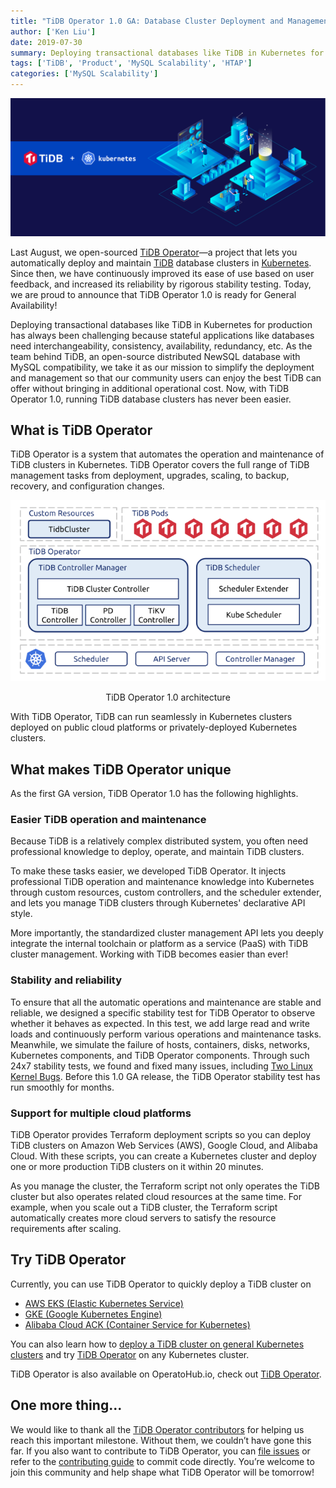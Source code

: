 ```yaml
---
title: "TiDB Operator 1.0 GA: Database Cluster Deployment and Management Made Easy with Kubernetes"
author: ['Ken Liu']
date: 2019-07-30
summary: Deploying transactional databases like TiDB in Kubernetes for production has always been challenging. Now, with TiDB Operator 1.0, running TiDB database clusters has never been easier.
tags: ['TiDB', 'Product', 'MySQL Scalability', 'HTAP']
categories: ['MySQL Scalability']
---
```


![Database Cluster Deployment and Management Made Easy with Kubernetes](media/tidb-operator-kubernetes.jpg)

Last August, we open-sourced [TiDB Operator](https://github.com/pingcap/tidb-operator)—a project that lets you automatically deploy and maintain [TiDB](https://github.com/pingcap/tidb) database clusters in [Kubernetes](https://kubernetes.io/). Since then, we have continuously improved its ease of use based on user feedback, and increased its reliability by rigorous stability testing. Today, we are proud to announce that TiDB Operator 1.0 is ready for General Availability!

Deploying transactional databases like TiDB in Kubernetes for production has always been challenging because stateful applications like databases need interchangeability, consistency, availability, redundancy, etc. As the team behind TiDB, an open-source distributed NewSQL database with MySQL compatibility, we take it as our mission to simplify the deployment and management so that our community users can enjoy the best TiDB can offer without bringing in additional operational cost. Now, with TiDB Operator 1.0, running TiDB database clusters has never been easier.

## What is TiDB Operator

TiDB Operator is a system that automates the operation and maintenance of TiDB clusters in Kubernetes. TiDB Operator covers the full range of TiDB management tasks from deployment, upgrades, scaling, to backup, recovery, and configuration changes.

![TiDB Operator 1.0 architecture](media/tidb-operator-overview.png)
<center> TiDB Operator 1.0 architecture </center>

With TiDB Operator, TiDB can run seamlessly in Kubernetes clusters deployed on public cloud platforms or privately-deployed Kubernetes clusters.

## What makes TiDB Operator unique

As the first GA version, TiDB Operator 1.0 has the following highlights.

### Easier TiDB operation and maintenance

Because TiDB is a relatively complex distributed system, you often need professional knowledge to deploy, operate, and maintain TiDB clusters. 

To make these tasks easier, we developed TiDB Operator. It injects professional TiDB operation and maintenance knowledge into Kubernetes through custom resources, custom controllers, and the scheduler extender, and lets you manage TiDB clusters through Kubernetes' declarative API style.

More importantly, the standardized cluster management API lets you deeply integrate the internal toolchain or platform as a service (PaaS) with TiDB cluster management. Working with TiDB becomes easier than ever!

### Stability and reliability

To ensure that all the automatic operations and maintenance are stable and reliable, we designed a specific stability test for TiDB Operator to observe whether it behaves as expected. In this test, we add large read and write loads and continuously perform various operations and maintenance tasks. Meanwhile, we simulate the failure of hosts, containers, disks, networks, Kubernetes components, and TiDB Operator components. Through such 24x7 stability tests, we found and fixed many issues, including [Two Linux Kernel Bugs](https://pingcap.com/blog/try-to-fix-two-linux-kernel-bugs-while-testing-tidb-operator-in-k8s/). Before this 1.0 GA release, the TiDB Operator stability test has run smoothly for months.

### Support for multiple cloud platforms

TiDB Operator provides Terraform deployment scripts so you can deploy TiDB clusters on Amazon Web Services (AWS), Google Cloud, and Alibaba Cloud. With these scripts, you can create a Kubernetes cluster and deploy one or more production TiDB clusters on it within 20 minutes. 

As you manage the cluster, the Terraform script not only operates the TiDB cluster but also operates related cloud resources at the same time. For example, when you scale out a TiDB cluster, the Terraform script automatically creates more cloud servers to satisfy the resource requirements after scaling.

## Try TiDB Operator

Currently, you can use TiDB Operator to quickly deploy a TiDB cluster on 

* [AWS EKS (Elastic Kubernetes Service)](https://pingcap.com/docs/v3.0/tidb-in-kubernetes/deploy/aws-eks/)
* [GKE (Google Kubernetes Engine)](https://pingcap.com/docs/v3.0/tidb-in-kubernetes/get-started/deploy-tidb-from-kubernetes-gke/)
* [Alibaba Cloud ACK (Container Service for Kubernetes)](https://pingcap.com/docs/v3.0/tidb-in-kubernetes/deploy/alibaba-cloud/)

You can also learn how to [deploy a TiDB cluster on general Kubernetes clusters](https://pingcap.com/docs/v3.0/tidb-in-kubernetes/deploy/general-kubernetes/) and try [TiDB Operator](https://pingcap.com/docs/v3.0/tidb-in-kubernetes/deploy/tidb-operator/) on any Kubernetes cluster. 

TiDB Operator is also available on OperatoHub.io, check out [TiDB Operator](https://operatorhub.io/operator/tidb-operator).

## One more thing...

We would like to thank all the [TiDB Operator contributors](https://github.com/pingcap/tidb-operator/graphs/contributors) for helping us reach this important milestone. Without them, we couldn’t have gone this far. If you also want to contribute to TiDB Operator, you can [file issues](https://github.com/pingcap/tidb-operator/issues) or refer to the [contributing guide](https://github.com/pingcap/tidb-operator/blob/master/docs/CONTRIBUTING.md) to commit code directly. You’re welcome to join this community and help shape what TiDB Operator will be tomorrow!
